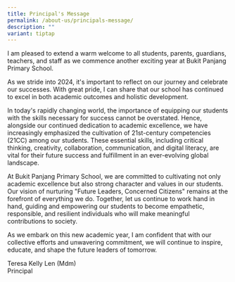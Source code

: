 ```yaml
---
title: Principal's Message
permalink: /about-us/principals-message/
description: ""
variant: tiptap
---
```

<p>I am pleased to extend a warm welcome to all students, parents, guardians,
teachers, and staff as we commence another exciting year at Bukit Panjang
Primary School.</p>
<p>As we stride into 2024, it's important to reflect on our journey and celebrate
our successes. With great pride, I can share that our school has continued
to excel in both academic outcomes and holistic development.</p>
<p>In today's rapidly changing world, the importance of equipping our students
with the skills necessary for success cannot be overstated. Hence, alongside
our continued dedication to academic excellence, we have increasingly emphasized
the cultivation of 21st-century competencies (21CC) among our students.
These essential skills, including critical thinking, creativity, collaboration,
communication, and digital literacy, are vital for their future success
and fulfillment in an ever-evolving global landscape.</p>
<p>At Bukit Panjang Primary School, we are committed to cultivating not only
academic excellence but also strong character and values in our students.
Our vision of nurturing "Future Leaders, Concerned Citizens" remains at
the forefront of everything we do. Together, let us continue to work hand
in hand, guiding and empowering our students to become empathetic, responsible,
and resilient individuals who will make meaningful contributions to society.</p>
<p>As we embark on this new academic year, I am confident that with our collective
efforts and unwavering commitment, we will continue to inspire, educate,
and shape the future leaders of tomorrow.</p>
<p>Teresa Kelly Len (Mdm)
<br>Principal</p>